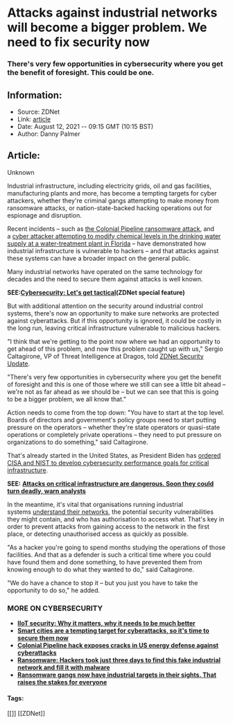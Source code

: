 # Attacks against industrial networks will become a bigger problem. We need to fix security now
### There's very few opportunities in cybersecurity where you get the benefit of foresight. This could be one.

## Information:
+ Source: ZDNet
+ Link: [article](https://www.zdnet.com/article/attacks-against-industrial-networks-will-become-a-bigger-problem-we-need-to-fix-security-now/)
+ Date: August 12, 2021 -- 09:15 GMT (10:15 BST)
+ Author: Danny Palmer


## Article:
Unknown

Industrial infrastructure, including electricity grids, oil and gas facilities, manufacturing plants and more, has become a tempting targets for cyber attackers, whether they're criminal gangs attempting to make money from ransomware attacks, or nation-state-backed hacking operations out for espionage and disruption. 

Recent incidents – such as [the Colonial Pipeline ransomware attack](https://www.zdnet.com/article/colonial-pipeline-ransomware-attack-everything-you-need-to-know/), and a [cyber attacker attempting to modify chemical levels in the drinking water supply at a water-treatment plant in Florida](https://www.zdnet.com/video/how-a-hacker-attempted-to-poison-a-citys-water-supply-and-the-cybersecurity-lessons-learned/) – have demonstrated how industrial infrastructure is vulnerable to hackers – and that attacks against these systems can have a broader impact on the general public. 


Many industrial networks have operated on the same technology for decades and the need to secure them against attacks is well known. 

**SEE:**[**Cybersecurity: Let's get tactical**](https://www.zdnet.com/topic/cybersecurity-lets-get-tactical/)**(ZDNet special feature)**

But with additional attention on the security around industrial control systems, there's now an opportunity to make sure networks are protected against cyberattacks. But if this opportunity is ignored, it could be costly in the long run, leaving critical infrastructure vulnerable to malicious hackers. 

"I think that we're getting to the point now where we had an opportunity to get ahead of this problem, and now this problem caught up with us," Sergio Caltagirone, VP of Threat Intelligence at Dragos, told [ZDNet Security Update](https://www.zdnet.com/video/cyber-attacks-how-to-protect-your-industrial-control-systems-from-hackers/). 

"There's very few opportunities in cybersecurity where you get the benefit of foresight and this is one of those where we still can see a little bit ahead – we're not as far ahead as we should be – but we can see that this is going to be a bigger problem, we all know that."






Action needs to come from the top down: "You have to start at the top level. Boards of directors and government's policy groups need to start putting pressure on the operators – whether they're state operators or quasi-state operations or completely private operations – they need to put pressure on organizations to do something," said Caltagirone.  

That's already started in the United States, as President Biden has [ordered CISA and NIST to develop cybersecurity performance goals for critical infrastructure](https://www.zdnet.com/article/biden-signs-memo-ordering-cisa-and-nist-to-develop-cybersecurity-performance-goals-for-critical-infrastructure/).  

**SEE:** [**Attacks on critical infrastructure are dangerous. Soon they could turn deadly, warn analysts**](https://www.zdnet.com/article/attacks-on-critical-infrastructure-are-dangerous-soon-they-could-turn-deadly-warns-analyst/)

In the meantime, it's vital that organisations running industrial systems [understand their networks](https://www.zdnet.com/article/the-key-to-stopping-cyberattacks-understanding-your-own-systems-before-the-hackers-strike/), the potential security vulnerabilities they might contain, and who has authorisation to access what. That's key in order to prevent attacks from gaining access to the network in the first place, or detecting unauthorised access as quickly as possible. 

"As a hacker you're going to spend months studying the operations of those facilities. And that as a defender is such a critical time where you could have found them and done something, to have prevented them from knowing enough to do what they wanted to do," said Caltagirone. 

"We do have a chance to stop it – but you just you have to take the opportunity to do so," he added. 

### **MORE ON CYBERSECURITY**

* [**IIoT security: Why it matters, why it needs to be much better**](https://www.zdnet.com/article/iiot-security-why-it-matters-why-it-needs-to-be-much-better/)
* [**Smart cities are a tempting target for cyberattacks, so it's time to secure them now**](https://www.zdnet.com/article/smart-cities-are-a-tempting-target-for-cyberattacks-so-its-time-to-secure-them-now/)
* [**Colonial Pipeline hack exposes cracks in US energy defense against cyberattacks**](https://www.cnet.com/tech/services-and-software/colonial-pipeline-hack-exposes-cracks-in-us-energy-defense-against-cyberattacks/)
* [**Ransomware: Hackers took just three days to find this fake industrial network and fill it with malware**](https://www.zdnet.com/article/ransomware-hackers-took-just-three-days-to-find-this-fake-industrial-network-and-fill-it-with-malware/)
* [**Ransomware gangs now have industrial targets in their sights. That raises the stakes for everyone**](https://www.zdnet.com/article/ransomware-gangs-now-have-industrial-targets-in-their-sights-that-raises-the-stakes-for-everyone/)





#### Tags:
[[]] [[ZDNet]]
